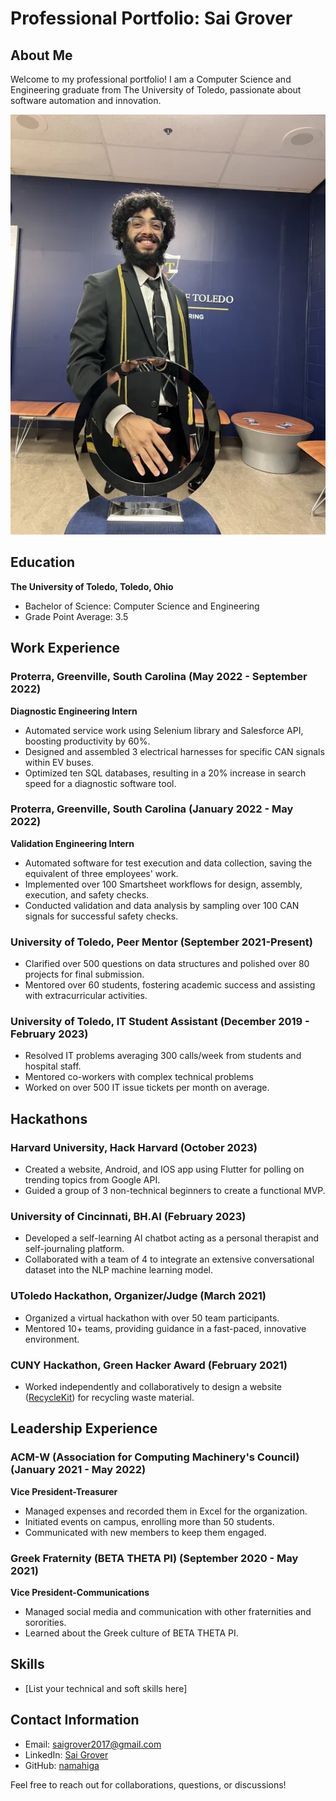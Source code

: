 # Professional Portfolio: Sai Grover

## About Me
Welcome to my professional portfolio! I am a Computer Science and Engineering graduate from The University of Toledo, passionate about software automation and innovation.

![Profile Picture](OrderOfEngineering.png)

## Education
**The University of Toledo, Toledo, Ohio**
- Bachelor of Science: Computer Science and Engineering
- Grade Point Average: 3.5

## Work Experience
### Proterra, Greenville, South Carolina (May 2022 - September 2022)
**Diagnostic Engineering Intern**
- Automated service work using Selenium library and Salesforce API, boosting productivity by 60%.
- Designed and assembled 3 electrical harnesses for specific CAN signals within EV buses.
- Optimized ten SQL databases, resulting in a 20% increase in search speed for a diagnostic software tool.

### Proterra, Greenville, South Carolina (January 2022 - May 2022)
**Validation Engineering Intern**
- Automated software for test execution and data collection, saving the equivalent of three employees' work.
- Implemented over 100 Smartsheet workflows for design, assembly, execution, and safety checks.
- Conducted validation and data analysis by sampling over 100 CAN signals for successful safety checks.

### University of Toledo, Peer Mentor (September 2021-Present)
- Clarified over 500 questions on data structures and polished over 80 projects for final submission.
- Mentored over 60 students, fostering academic success and assisting with extracurricular activities.

### University of Toledo, IT Student Assistant (December 2019 - February 2023)
- Resolved IT problems averaging 300 calls/week from students and hospital staff.
- Mentored co-workers with complex technical problems
- Worked on over 500 IT issue tickets per month on average.

## Hackathons
### Harvard University, Hack Harvard (October 2023)
- Created a website, Android, and IOS app using Flutter for polling on trending topics from Google API.
- Guided a group of 3 non-technical beginners to create a functional MVP.

### University of Cincinnati, BH.AI (February 2023)
- Developed a self-learning AI chatbot acting as a personal therapist and self-journaling platform.
- Collaborated with a team of 4 to integrate an extensive conversational dataset into the NLP machine learning model.

### UToledo Hackathon, Organizer/Judge (March 2021)
- Organized a virtual hackathon with over 50 team participants.
- Mentored 10+ teams, providing guidance in a fast-paced, innovative environment.

### CUNY Hackathon, Green Hacker Award (February 2021)
- Worked independently and collaboratively to design a website ([RecycleKit](https://rejunkit.bubbleapps.io/version-test/)) for recycling waste material.

## Leadership Experience
### ACM-W (Association for Computing Machinery's Council) (January 2021 - May 2022)
**Vice President-Treasurer**
- Managed expenses and recorded them in Excel for the organization.
- Initiated events on campus, enrolling more than 50 students.
- Communicated with new members to keep them engaged.

### Greek Fraternity (BETA THETA PI) (September 2020 - May 2021)
**Vice President-Communications**
- Managed social media and communication with other fraternities and sororities.
- Learned about the Greek culture of BETA THETA PI.

## Skills
- [List your technical and soft skills here]

## Contact Information
- Email: saigrover2017@gmail.com
- LinkedIn: [Sai Grover](https://www.linkedin.com/in/sai-grover/)
- GitHub: [namahiga](https://github.com/namahiga/)

Feel free to reach out for collaborations, questions, or discussions!
